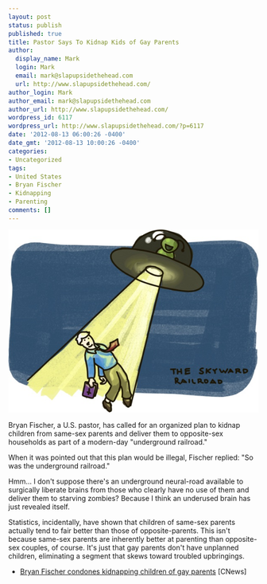 ```yaml
---
layout: post
status: publish
published: true
title: Pastor Says To Kidnap Kids of Gay Parents
author:
  display_name: Mark
  login: Mark
  email: mark@slapupsidethehead.com
  url: http://www.slapupsidethehead.com/
author_login: Mark
author_email: mark@slapupsidethehead.com
author_url: http://www.slapupsidethehead.com/
wordpress_id: 6117
wordpress_url: http://www.slapupsidethehead.com/?p=6117
date: '2012-08-13 06:00:26 -0400'
date_gmt: '2012-08-13 10:00:26 -0400'
categories:
- Uncategorized
tags:
- United States
- Bryan Fischer
- Kidnapping
- Parenting
comments: []
---
```

![Brian Fischer gets abducted by aliens as part of the just Skyward Railroad.](/wp-content/media/2012/08/brian-fischer-abduction.jpg "The only acceptable abduction I can think of")

Bryan Fischer, a U.S. pastor, has called for an organized plan to kidnap children from same-sex parents and deliver them to opposite-sex households as part of a modern-day "underground railroad."

When it was pointed out that this plan would be illegal, Fischer replied: "So was the underground railroad."

Hmm... I don't suppose there's an underground neural-road available to surgically liberate brains from those who clearly have no use of them and deliver them to starving zombies? Because I think an underused brain has just revealed itself.

Statistics, incidentally, have shown that children of same-sex parents actually tend to fair better than those of opposite-parents. This isn't because same-sex parents are inherently better at parenting than opposite-sex couples, of course. It's just that gay parents don't have unplanned children, eliminating a segment that skews toward troubled upbringings.

- [Bryan Fischer condones kidnapping children of gay parents](http://www.examiner.com/article/bryan-fischer-condones-kidnapping-children-of-gay-parents) [CNews]
